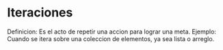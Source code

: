 # Iteraciones

Definicion: Es el acto de repetir una accion para lograr una meta. Ejemplo: Cuando se itera sobre una coleccion de elementos, ya sea lista o arreglo.